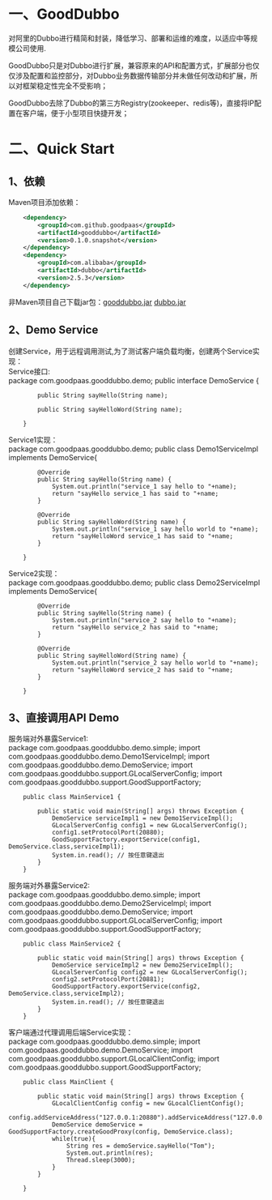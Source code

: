 # 一、GoodDubbo
对阿里的Dubbo进行精简和封装，降低学习、部署和运维的难度，以适应中等规模公司使用.  

GoodDubbo只是对Dubbo进行扩展，兼容原来的API和配置方式，扩展部分也仅仅涉及配置和监控部分，对Dubbo业务数据传输部分并未做任何改动和扩展，所以对框架稳定性完全不受影响；  

GoodDubbo去除了Dubbo的第三方Registry(zookeeper、redis等)，直接将IP配置在客户端，便于小型项目快捷开发；  
# 二、Quick Start
## 1、依赖
Maven项目添加依赖：  
```xml
	<dependency>
		<groupId>com.github.goodpaas</groupId>
		<artifactId>gooddubbo</artifactId>
		<version>0.1.0.snapshot</version>
	</dependency>
	<dependency>
		<groupId>com.alibaba</groupId>
		<artifactId>dubbo</artifactId>
		<version>2.5.3</version>
	</dependency>
```
非Maven项目自己下载jar包：[gooddubbo.jar](https://repo1.maven.org/maven2/com/github/goodpaas/gooddubbo/0.1.1/gooddubbo-0.1.1.jar)  [dubbo.jar](https://repo1.maven.org/maven2/com/alibaba/dubbo/2.5.3/dubbo-2.5.3.jar)  
## 2、Demo Service
创建Service，用于远程调用测试,为了测试客户端负载均衡，创建两个Service实现：  
Service接口:  
		package com.goodpaas.gooddubbo.demo;
		public interface DemoService {
			
			public String sayHello(String name);
			
			public String sayHelloWord(String name);

		}
Service1实现：  
		package com.goodpaas.gooddubbo.demo;
		public class Demo1ServiceImpl implements DemoService{

			@Override
			public String sayHello(String name) {
				System.out.println("service_1 say hello to "+name);
				return "sayHello service_1 has said to "+name;
			}

			@Override
			public String sayHelloWord(String name) {
				System.out.println("service_1 say hello world to "+name);
				return "sayHelloWord service_1 has said to "+name;
			}

		}
Service2实现：  
		package com.goodpaas.gooddubbo.demo;
		public class Demo2ServiceImpl implements DemoService{

			@Override
			public String sayHello(String name) {
				System.out.println("service_2 say hello to "+name);
				return "sayHello service_2 has said to "+name;
			}

			@Override
			public String sayHelloWord(String name) {
				System.out.println("service_2 say hello world to "+name);
				return "sayHelloWord service_2 has said to "+name;
			}

		}
## 3、直接调用API Demo
服务端对外暴露Service1:  
		package com.goodpaas.gooddubbo.demo.simple;
		import com.goodpaas.gooddubbo.demo.Demo1ServiceImpl;
		import com.goodpaas.gooddubbo.demo.DemoService;
		import com.goodpaas.gooddubbo.support.GLocalServerConfig;
		import com.goodpaas.gooddubbo.support.GoodSupportFactory;

		public class MainService1 {
			
			public static void main(String[] args) throws Exception {
				DemoService serviceImpl1 = new Demo1ServiceImpl();
				GLocalServerConfig config1 = new GLocalServerConfig();
		        config1.setProtocolPort(20880);
		        GoodSupportFactory.exportService(config1, DemoService.class,serviceImpl1);
		        System.in.read(); // 按任意键退出
		    }
		}
服务端对外暴露Service2:  
		package com.goodpaas.gooddubbo.demo.simple;
		import com.goodpaas.gooddubbo.demo.Demo2ServiceImpl;
		import com.goodpaas.gooddubbo.demo.DemoService;
		import com.goodpaas.gooddubbo.support.GLocalServerConfig;
		import com.goodpaas.gooddubbo.support.GoodSupportFactory;

		public class MainService2 {
			
			public static void main(String[] args) throws Exception {
		        DemoService serviceImpl2 = new Demo2ServiceImpl();
				GLocalServerConfig config2 = new GLocalServerConfig();
		        config2.setProtocolPort(20881);
		        GoodSupportFactory.exportService(config2, DemoService.class,serviceImpl2);
		        System.in.read(); // 按任意键退出
		    }
		}
客户端通过代理调用后端Service实现：  
		package com.goodpaas.gooddubbo.demo.simple;
		import com.goodpaas.gooddubbo.demo.DemoService;
		import com.goodpaas.gooddubbo.support.GLocalClientConfig;
		import com.goodpaas.gooddubbo.support.GoodSupportFactory;

		public class MainClient {
			
			public static void main(String[] args) throws Exception {
		        GLocalClientConfig config = new GLocalClientConfig();
		        config.addServiceAddress("127.0.0.1:20880").addServiceAddress("127.0.0.1:20881");
		        DemoService demoService = GoodSupportFactory.createGoodProxy(config, DemoService.class);
		        while(true){
			        String res = demoService.sayHello("Tom");
			        System.out.println(res);
			        Thread.sleep(3000);
		        }
		    }

		}























